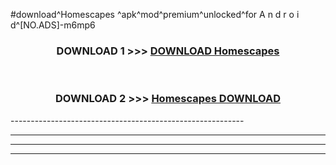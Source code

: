 #download^Homescapes ^apk^mod^premium^unlocked^for A n d r o i d^[NO.ADS]-m6mp6



<div align="center">

<h3>DOWNLOAD 1 >>> <a href="https://runaway1.web.app/?sq=Homescapes ">DOWNLOAD Homescapes </a></h3><br>

<h3>DOWNLOAD 2 >>> <a href="https://runaway1.web.app/?sq=Homescapes ">Homescapes  DOWNLOAD </a></h3>

</div>
----------------------------------------------------------

----------------------------------------------------------

----------------------------------------------------------

----------------------------------------------------------




